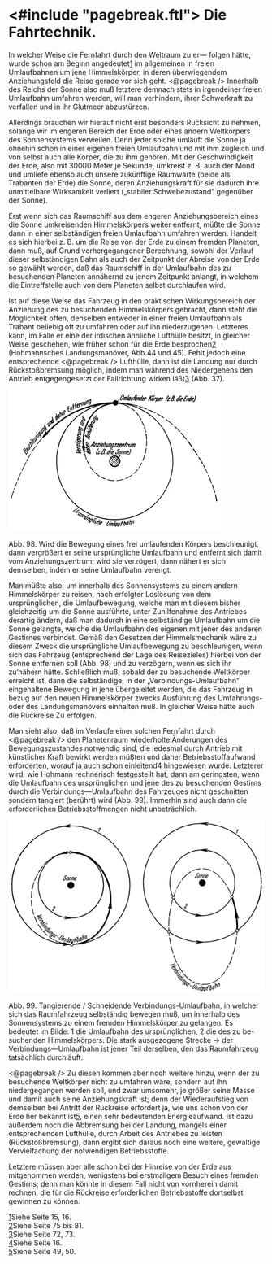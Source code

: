 <#include "pagebreak.ftl">
Die Fahrtechnik.
================

In welcher Weise die Fernfahrt durch den Weltraum zu er—
folgen hätte, wurde schon am Beginn angedeutet<a class="refnote" id="rn1" href="#fn1">1</a>
im allgemeinen in freien Umlaufbahnen um jene Himmelskörper, in deren
überwiegendem Anziehungsfeld die Reise gerade vor sich geht.
\<@pagebreak /> Innerhalb des Reichs der Sonne also muß letztere demnach stets in
irgendeiner freien Umlaufbahn umfahren werden, will man verhindern,
ihrer Schwerkraft zu verfallen und in ihr Glutmeer abzustürzen.

Allerdings brauchen wir hierauf nicht erst besonders Rücksicht zu
nehmen, solange wir im engeren Bereich der Erde oder eines
andern Weltkörpers des Sonnensystems verweilen. Denn jeder
solche umläuft die Sonne ja ohnehin schon in einer eigenen
freien Umlaufbahn und mit ihm zugleich und von selbst auch
alle Körper, die zu ihm gehören. Mit der Geschwindigkeit der
Erde, also mit 30000 Meter je Sekunde, umkreist z. B. auch der
Mond und umliefe ebenso auch unsere zukünftige Raumwarte
(beide als Trabanten der Erde) die Sonne, deren Anziehungskraft
für sie dadurch ihre unmittelbare Wirksamkeit verliert („stabiler
Schwebezustand” gegenüber der Sonne).

Erst wenn sich das Raumschiff aus dem engeren Anziehungsbereich
eines die Sonne umkreisenden Himmelskörpers weiter
entfernt, müßte die Sonne dann in einer selbständigen freien
Umlaufbahn umfahren werden. Handelt es sich hierbei z. B. um
die Reise von der Erde zu einem fremden Planeten, dann muß,
auf Grund vorhergegangener Berechnung, sowohl der Verlauf
dieser selbständigen Bahn als auch der Zeitpunkt der Abreise von
der Erde so gewählt werden, daß das Raumschiff in der Umlaufbahn
des zu besuchenden Planeten annähernd zu jenem Zeitpunkt
anlangt, in welchem die Eintreffstelle auch von dem Planeten
selbst durchlaufen wird.

Ist auf diese Weise das Fahrzeug in den praktischen Wirkungsbereich
der Anziehung des zu besuchenden Himmelskörpers gebracht,
dann steht die Möglichkeit offen, denselben entweder in einer
freien Umlaufbahn als Trabant beliebig oft zu umfahren oder
auf ihn niederzugehen. Letzteres kann, im Falle er eine der irdischen
ähnliche Lufthülle besitzt, in gleicher Weise geschehen,
wie früher schon für die Erde besprochen<a class="refnote" id="rn2" href="#fn2">2</a>
(Hohmannsches Landungsmanöver, Abb.44 und 45). Fehlt jedoch eine entsprechende
\<@pagebreak /> Lufthülle, dann ist die Landung nur durch Rückstoßbremsung
möglich, indem man während des Niedergehens den Antrieb entgegengesetzt
der Fallrichtung wirken läßt<a class="refnote" id="rn3" href="#fn3">3</a> (Abb. 37).

<div class="image" float="right"><img alt="" src="abb98.png"/>
<p>Abb. 98. Wird die Bewegung eines frei umlaufenden
Körpers beschleunigt, dann vergrößert er seine ursprüngliche
Umlaufbahn und entfernt sich damit
vom Anziehungszentrum; wird sie verzögert, dann
nähert er sich demselben, indem er seine Umlaufbahn verengt.</p></div>

Man müßte also, um innerhalb des Sonnensystems zu einem
andern Himmelskörper zu reisen, nach erfolgter Loslösung von
dem ursprünglichen, die Umlaufbewegung, welche man mit
diesem bisher gleichzeitig um die Sonne ausführte, unter Zuhilfenahme
des Antriebes derartig ändern, daß man dadurch in eine
selbständige Umlaufbahn um die Sonne gelangte, welche die Umlaufbahn
des eigenen mit jener des anderen Gestirnes verbindet. Gemäß den Gesetzen
der Himmelsmechanik wäre zu diesem Zweck die ursprüngliche
Umlaufbewegung zu beschleunigen, wenn sich
das Fahrzeug (entsprechend der Lage des Reisezieles) hierbei von
der Sonne entfernen soll (Abb. 98) und zu verzögern, wenn
es sich ihr zu‘nähern hätte. Schließlich muß, sobald der zu besuchende
Weltkörper erreicht ist, dann die selbständige, in der
„Verbindungs-Umlaufbahn” eingehaltene Bewegung in jene übergeleitet
werden, die das Fahrzeug in bezug auf den neuen
Himmelskörper zwecks Ausführung des Umfahrungs- oder des
Landungsmanövers einhalten muß. In gleicher Weise hätte auch
die Rückreise Zu erfolgen.

Man sieht also, daß im Verlaufe einer solchen Fernfahrt durch
\<@pagebreak /> den Planetenraum wiederholte Änderungen des Bewegungszustandes
notwendig sind, die jedesmal durch Antrieb mit künstlicher
Kraft bewirkt werden müßten und daher Betriebsstoffaufwand
erforderten, worauf ja auch schon einleitend<a class="refnote" id="rn4" href="#fn4">4</a>
hingewiesen wurde. Letzterer wird, wie Hohmann rechnerisch festgestellt hat,
dann am geringsten, wenn die Umlaufbahn des ursprünglichen
und jene des zu besuchenden Gestirns durch die Verbindungs—Umlaufbahn
des Fahrzeuges nicht geschnitten sondern tangiert (berührt)
wird (Abb. 99). Immerhin sind auch dann die erforderlichen
Betriebsstoffmengen nicht unbeträchlich.


<div class="image" float="right"><img alt="Tangierende / Schneidende Verbindungs-Umlaufbahn" src="abb99.png"/>
<p>Abb. 99. Tangierende / Schneidende Verbindungs-Umlaufbahn, in welcher sich das
Raumfahrzeug selbständig bewegen muß, um innerhalb des Sonnensystems zu einem
fremden Himmelskörper zu gelangen.
Es bedeutet im Bilde: 1 die Umlaufbahn des ursprünglichen, 2 die des zu be-
suchenden Himmelskörpers. Die stark ausgezogene Strecke &rarr; der
Verbindungs—Umlaufbahn ist jener Teil derselben, den das Raumfahrzeug tatsächlich
durchläuft.</p></div>

\<@pagebreak /> Zu diesen kommen aber noch weitere hinzu, wenn der zu besuchende
Weltkörper nicht zu umfahren wäre, sondern auf
ihn niedergegangen werden soll, und zwar umsomehr, je größer
seine Masse und damit auch seine Anziehungskraft ist; denn
der Wiederaufstieg von demselben bei Antritt der Rückreise
erfordert ja, wie uns schon von der Erde her bekannt ist<a class="refnote" id="rn5" href="#fn5">5</a>,
einen sehr bedeutenden Energieaufwand. Ist dazu außerdem noch
die Abbremsung bei der Landung, mangels einer entsprechenden
Lufthülle, durch Arbeit des Antriebes zu leisten (Rückstoßbremsung),
dann ergibt sich daraus noch eine weitere, gewaltige Vervielfachung
der notwendigen Betriebsstoffe.

Letztere müssen aber alle schon bei der Hinreise von der
Erde aus mitgenommen werden, wenigstens bei erstmaligem Besuch
eines fremden Gestirns; denn man könnte in diesem Fall
nicht von vornherein damit rechnen, die für die Rückreise erforderlichen
Betriebsstoffe dortselbst gewinnen zu können.

<div class="footnote" id="fn1"><a href="#rn1">1</a>Siehe Seite 15, 16.</div>

<div class="footnote" id="fn2"><a href="#rn2">2</a>Siehe Seite 75 bis 81.</div>

<div class="footnote" id="fn3"><a href="#rn3">3</a>Siehe Seite 72, 73.</div>

<div class="footnote" id="fn4"><a href="#rn4">4</a>Siehe Seite 16.</div>

<div class="footnote" id="fn5"><a href="#rn5">5</a>Siehe Seite 49, 50.</div>

